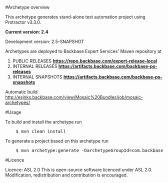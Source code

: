 #Archetype overview

This archetype generates stand-alone test automation project using Protractor v3.3.0.

**Current version: 2.4**

Development version: 2.5-SNAPSHOT

Archetypes are deployed to Backbase Expert Services' Maven repository at

1. PUBLIC RELEASES   					**https://repo.backbase.com/expert-release-local** 
2. INTERNAL RELEASES                	**https://artifacts.backbase.com/backbase-ps-releases**
3. INTERNAL SNAPSHOTS               	**https://artifacts.backbase.com/backbase-ps-snapshots**

Automatic build: http://esjnks.backbase.com/view/Mosaic%20Bundles/job/mosaic-archetypes/

#Usage

To build and install the archetype run

<pre>
	$ mvn clean install
</pre>

To generate a project based on this archetype run

<pre>
	$ mvn archetype:generate -DarchetypeGroupId=com.backbase.expert.tools -DarchetypeArtifactId=backbase-e2e-tests-archetype -DarchetypeVersion=2.4
</pre>

#Licence 

Licence: ASL 2.0
This is open-source software licenced under ASL 2.0. Modification, redistribution and contribution is encouraged.

